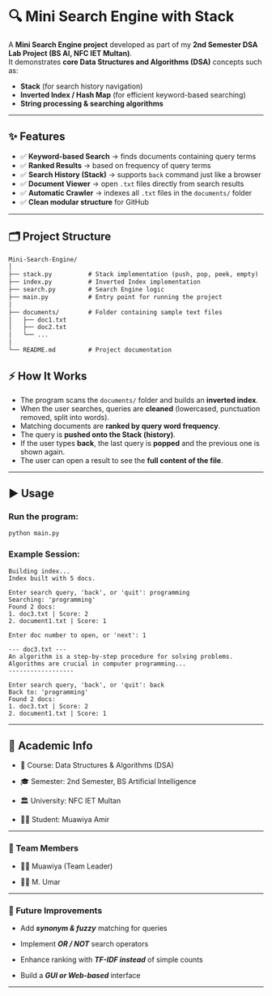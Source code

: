# 🔍 Mini Search Engine with Stack  

A **Mini Search Engine project** developed as part of my **2nd Semester DSA Lab Project (BS AI, NFC IET Multan)**.  
It demonstrates **core Data Structures and Algorithms (DSA)** concepts such as:  
- **Stack** (for search history navigation)  
- **Inverted Index / Hash Map** (for efficient keyword-based searching)  
- **String processing & searching algorithms**  

---

## ✨ Features
- ✅ **Keyword-based Search** → finds documents containing query terms  
- ✅ **Ranked Results** → based on frequency of query terms  
- ✅ **Search History (Stack)** → supports `back` command just like a browser  
- ✅ **Document Viewer** → open `.txt` files directly from search results  
- ✅ **Automatic Crawler** → indexes all `.txt` files in the `documents/` folder  
- ✅ **Clean modular structure** for GitHub  

---

## 🗂️ Project Structure
```txt
Mini-Search-Engine/
│
├── stack.py          # Stack implementation (push, pop, peek, empty)
├── index.py          # Inverted Index implementation
├── search.py         # Search Engine logic
├── main.py           # Entry point for running the project
│
├── documents/        # Folder containing sample text files
│   ├── doc1.txt
│   ├── doc2.txt
│   └── ...
│
└── README.md         # Project documentation
```
## ⚡ How It Works
- The program scans the `documents/` folder and builds an **inverted index**.  
- When the user searches, queries are **cleaned** (lowercased, punctuation removed, split into words).  
- Matching documents are **ranked by query word frequency**.  
- The query is **pushed onto the Stack (history)**.  
- If the user types **back**, the last query is **popped** and the previous one is shown again.  
- The user can open a result to see the **full content of the file**.  

---

## ▶️ Usage

### Run the program:
```bash
python main.py
```
### Example Session:
```
Building index...
Index built with 5 docs.

Enter search query, 'back', or 'quit': programming
Searching: 'programming'
Found 2 docs:
1. doc3.txt | Score: 2
2. document1.txt | Score: 1

Enter doc number to open, or 'next': 1

--- doc3.txt ---
An algorithm is a step-by-step procedure for solving problems.
Algorithms are crucial in computer programming...
------------------

Enter search query, 'back', or 'quit': back
Back to: 'programming'
Found 2 docs:
1. doc3.txt | Score: 2
2. document1.txt | Score: 1
```
---
## 🏫 Academic Info

+ 📖 Course: Data Structures & Algorithms (DSA)

+ 🎓 Semester: 2nd Semester, BS Artificial Intelligence

+ 🏛️ University: NFC IET Multan

+ 👨‍💻 Student: Muawiya Amir

----
### 👥 Team Members

+ 👨‍💻 Muawiya (Team Leader)

+ 👨‍💻 M. Umar

---

### 🚀 Future Improvements

+ Add ***synonym & fuzzy*** matching for queries

+ Implement ***OR / NOT*** search operators

+ Enhance ranking with ***TF-IDF instead*** of simple counts

+ Build a ***GUI or Web-based*** interface

------